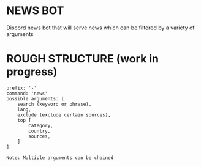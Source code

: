 # NEWS BOT
Discord news bot that will serve news which can be filtered by a variety of arguments

# ROUGH STRUCTURE (work in progress) 
    prefix: '-'
    command: 'news'
    possible arguments: [
        search (keyword or phrase),     
        lang,
        exclude (exclude certain sources),
        top [
            category,
            country,
            sources,
        ]
    ]

    Note: Multiple arguments can be chained